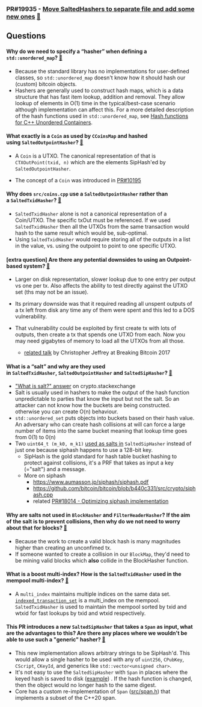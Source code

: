 ### PR#19935 - [Move SaltedHashers to separate file and add some new ones](https://github.com/bitcoin/bitcoin/pull/19935) [:eyes:](https://bitcoincore.reviews/19935)

## Questions

#### Why do we need to specify a “hasher” when defining a `std::unordered_map`? [:link:](https://bitcoincore.reviews/19935#l-36)

- Because the standard library has no implementations for user-defined classes, so `std::unordered_map` doesn't know how it should hash our (custom) bitcoin objects.
- Hashers are generally used to construct hash maps, which is a data structure that has fast item lookup, addition and removal. They allow lookup of elements in O(1) time in the typical/best-case scenario although implementation can affect this. For a more detailed description of the hash functions used in `std::unordered_map`, see [Hash functions for C++ Unordered Containers](https://marknelson.us/posts/2011/09/03/hash-functions-for-c-unordered-containers.html).


#### What exactly is a `Coin` as used by `CCoinsMap` and hashed using `SaltedOutpointHasher`? [:link:](https://bitcoincore.reviews/19935#l-44)

- A `Coin` is a UTXO. The canonical representation of that is `CTXOutPoint(txid, n)` which are the elements SipHash'ed by `SaltedOutpointHasher`.

- The concept of a `Coin` was introduced in [PR#10195](https://github.com/bitcoin/bitcoin/pull/10195)

#### Why does `src/coins.cpp` use a `SaltedOutpointHasher` rather than a `SaltedTxidHasher`? [:link:](https://bitcoincore.reviews/19935#l-64)

- `SaltedTxidHasher` alone is not a canonical representation of a Coin/UTXO. The specific txOut must be referenced. If we used `SaltedTxidHasher` then all the UTXOs from the same transaction would hash to the same result which would be, sub-optimal.
- Using `SaltedTxidHasher` would require storing all of the outputs in a list in the value, vs. using the outpoint to point to one specific UTXO.

#### [extra question] Are there any potential downsides to using an Outpoint-based system? [:link:](https://bitcoincore.reviews/19935#l-70) 
- Larger on disk representation, slower lookup due to one entry per output vs one per tx. Also affects the ability to test directly against the UTXO set (ths may not be an issue).
- Ιts primary downside was that it required reading all unspent outputs of a tx left from disk any time any of them were spent and this led to a DOS vulnerability.

- That vulnerability could be exploited by first create tx with lots of outputs, then create a tx that spends one UTXO from each. Now you may need gigabytes of memory to load all the UTXOs from all those.
	- [related talk](https://btctranscripts.com/breaking-bitcoin/2017/2017-09-10-christopher-jeffrey-consensus-pitfalls/) by Christopher Jeffrey at Breaking Bitcoin 2017


#### What is a “salt” and why are they used in `SaltedTxidHasher`, `SaltedOutpointHasher` and `SaltedSipHasher`? [:link:](https://bitcoincore.reviews/19935#l-100)

-  ["What is salt?" answer](https://crypto.stackexchange.com/a/2010) on crypto.stackexchange
-  Salt is usually used in hashers to make the output of the hash function unpredictable to parties that know the input but not the salt. So an attacker can not know how the buckets are being constructed. otherwise you can create O(n) behaviour.
- `std::unordered_set` puts objects into buckets based on their hash value. An adversary who can create hash collisions at will can force a large number of items into the same bucket meaning that lookup time goes from 0(1) to 0(n)
- Two `uint64_t (m_k0, m_k1)` [used as salts in](https://github.com/bitcoin-core-review-club/bitcoin/blob/pr19935/src/util/hasher.cpp#L14) `SaltedSipHasher` instead of just one because siphash happens to use a 128-bit key.
	- SipHash is the gold standard for hash table bucket hashing to protect against collisions, it's a PRF that takes as input a key (="salt") and a message.
	- More on siphash 
	 	- <https://www.aumasson.jp/siphash/siphash.pdf>
	 	- <https://github.com/bitcoin/bitcoin/blob/b440c331/src/crypto/siphash.cpp>
	 	- related [PR#18014 - Optimizing siphash implementation](https://github.com/bitcoin/bitcoin/pull/18014)

#### Why are salts not used in `BlockHasher` and `FilterHeaderHasher`? If the aim of the salt is to prevent collisions, then why do we not need to worry about that for blocks? [:link:](https://bitcoincore.reviews/19935#l-126)

- Because the work to create a valid block hash is many magnitudes higher than creating an unconfimed tx. 
- If someone wanted to create a collision in our `BlockMap`, they'd need to be mining valid blocks which **also** collide in the BlockHasher function.

#### What is a boost multi-index? How is the `SaltedTxidHasher` used in the mempool multi-index? [:link:](https://bitcoincore.reviews/19935#l-146)

- A `multi_index` maintains multiple indices on the same data set. [`indexed_transaction_set`](https://github.com/bitcoin/bitcoin/blob/6a480636/src/txmempool.h#L517-L547) is a multi_index on the mempool. `SaltedTxidHasher` is used to maintain the mempool sorted by txid and wtxid for fast lookups by txid and wtxid respectively.

#### This PR introduces a new `SaltedSipHasher` that takes a `Span` as input, what are the advantages to this? Are there any places where we wouldn't be able to use such a "generic" hasher? [:link:](https://bitcoincore.reviews/19935#l-154)

- This new implementation allows arbitrary strings to be SipHash'd. This would allow a single hasher to be used with any of `uint256`, `CPubKey`, `CScript`, `CKeyId`, and generics like `std::vector<unsigned char>`.
- It's not easy to use the `SaltedSipHasher` with `Span` in places where the keyed hash is saved to disk ([example](https://github.com/bitcoin/bitcoin/blob/3f205808a5f20c9398d8e74b7e83220a129acc7d/src/addrman.cpp#L14)) . If the hash function is changed, then the object would no longer hash to the same digest.
- Core has a custom re-implementation of `Span` ([src/span.h](https://github.com/bitcoin-core-review-club/bitcoin/blob/pr19935/src/span.h)) that implements a subset of the C++20 span.

